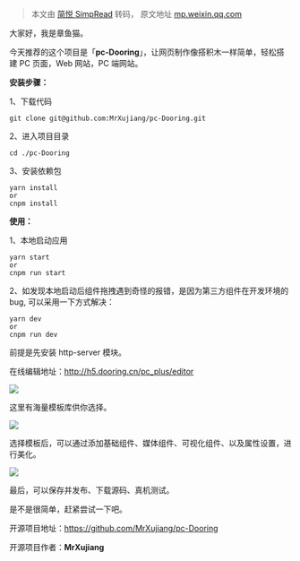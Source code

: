 > 本文由 [简悦 SimpRead](http://ksria.com/simpread/) 转码， 原文地址 [mp.weixin.qq.com](https://mp.weixin.qq.com/s?__biz=MzA3MTM3NTA5Ng==&mid=2651069706&idx=3&sn=1099f677810d980cf12923a53fcf61bf&chksm=84de3c9db3a9b58b72ba5678cb0fa283a19f023684c793d16ef4a2b2981cd9b8d40c8eb03857&mpshare=1&scene=1&srcid=0608T93hP5ktuNf4bI0Vzd3t&sharer_sharetime=1623131797724&sharer_shareid=7fece245937ac96f04f0fb8e1311fff1#rd)

 大家好，我是章鱼猫。

今天推荐的这个项目是「**pc-Dooring**」，让网页制作像搭积木一样简单，轻松搭建 PC 页面，Web 网站，PC 端网站。

**安装步骤：**

1、下载代码

```
git clone git@github.com:MrXujiang/pc-Dooring.git

```

2、进入项目目录

```
cd ./pc-Dooring

```

3、安装依赖包

```
yarn install
or
cnpm install

```

**使用：**

1、本地启动应用

```
yarn start
or
cnpm run start

```

2、如发现本地启动后组件拖拽遇到奇怪的报错，是因为第三方组件在开发环境的 bug, 可以采用一下方式解决：

```
yarn dev
or
cnpm run dev

```

前提是先安装 http-server 模块。

在线编辑地址：http://h5.dooring.cn/pc_plus/editor

![](https://mmbiz.qpic.cn/mmbiz_jpg/zRiam9B2qkhQthxjQtHVBHhIGyOYTIRpetIXCMtNKSDIZx099TGiaSWe6jDaerwmf7taXdExC0mkku28PXibhrXog/640?wx_fmt=jpeg)

这里有海量模板库供你选择。

![](https://mmbiz.qpic.cn/mmbiz_jpg/zRiam9B2qkhQthxjQtHVBHhIGyOYTIRpeACrb3koSA1bCYZlFWpEeTuSFyYjiaFyotVniceyq4uG6Q4YaHbdYGjSw/640?wx_fmt=jpeg)

选择模板后，可以通过添加基础组件、媒体组件、可视化组件、以及属性设置，进行美化。

![](https://mmbiz.qpic.cn/mmbiz_jpg/zRiam9B2qkhQthxjQtHVBHhIGyOYTIRpedQQXyUH6JRCypkLjeicAbzhodnxzhazD8P9vicDLibXhuTLgURZt5fxwA/640?wx_fmt=jpeg)

最后，可以保存并发布、下载源码、真机测试。

是不是很简单，赶紧尝试一下吧。

开源项目地址：https://github.com/MrXujiang/pc-Dooring

开源项目作者：**MrXujiang**